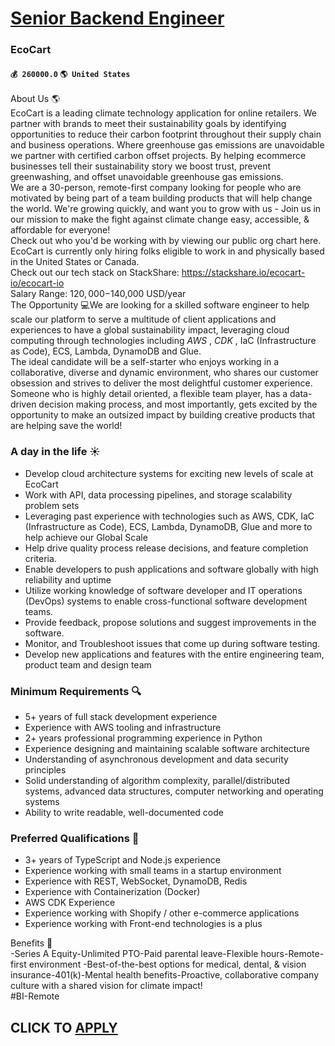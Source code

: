 # [Senior Backend Engineer](https://www.remotewlb.com/apply/senior-backend-engineer-79707)  
### EcoCart  
#### `💰 260000.0` `🌎 United States`  
About Us 🌎  
EcoCart is a leading climate technology application for online retailers. We partner with brands to meet their sustainability goals by identifying opportunities to reduce their carbon footprint throughout their supply chain and business operations. Where greenhouse gas emissions are unavoidable we partner with certified carbon offset projects. By helping ecommerce businesses tell their sustainability story we boost trust, prevent greenwashing, and offset unavoidable greenhouse gas emissions.  
We are a 30-person, remote-first company looking for people who are motivated by being part of a team building products that will help change the world. We're growing quickly, and want you to grow with us - Join us in our mission to make the fight against climate change easy, accessible, & affordable for everyone!  
Check out who you'd be working with by viewing our public org chart here.  
EcoCart is currently only hiring folks eligible to work in and physically based in the United States or Canada.  
Check out our tech stack on StackShare: ﻿https://stackshare.io/ecocart-io/ecocart-io  
Salary Range: $120,000-$140,000 USD/year  
The Opportunity 💻We are looking for a skilled software engineer to help scale our platform to serve a multitude of client applications and experiences to have a global sustainability impact, leveraging cloud computing through technologies including _AWS_ , _CDK_ , IaC (Infrastructure as Code), ECS, Lambda, DynamoDB and Glue.  
The ideal candidate will be a self-starter who enjoys working in a collaborative, diverse and dynamic environment, who shares our customer obsession and strives to deliver the most delightful customer experience.  
Someone who is highly detail oriented, a flexible team player, has a data-driven decision making process, and most importantly, gets excited by the opportunity to make an outsized impact by building creative products that are helping save the world!  

### A day in the life ☀️

  * Develop cloud architecture systems for exciting new levels of scale at EcoCart
  * Work with API, data processing pipelines, and storage scalability problem sets
  * Leveraging past experience with technologies such as AWS, CDK, IaC (Infrastructure as Code), ECS, Lambda, DynamoDB, Glue and more to help achieve our Global Scale
  * Help drive quality process release decisions, and feature completion criteria.
  * Enable developers to push applications and software globally with high reliability and uptime
  * Utilize working knowledge of software developer and IT operations (DevOps) systems to enable cross-functional software development teams.
  * Provide feedback, propose solutions and suggest improvements in the software.
  * Monitor, and Troubleshoot issues that come up during software testing.
  * Develop new applications and features with the entire engineering team, product team and design team

### Minimum Requirements 🔍

  * 5+ years of full stack development experience
  * Experience with AWS tooling and infrastructure
  * 2+ years professional programming experience in Python
  * Experience designing and maintaining scalable software architecture
  * Understanding of asynchronous development and data security principles
  * Solid understanding of algorithm complexity, parallel/distributed systems, advanced data structures, computer networking and operating systems
  * Ability to write readable, well-documented code

### Preferred Qualifications 🚀

  * 3+ years of TypeScript and Node.js experience
  * Experience working with small teams in a startup environment
  * Experience with REST, WebSocket, DynamoDB, Redis
  * Experience with Containerization (Docker) 
  * AWS CDK Experience
  * Experience working with Shopify / other e-commerce applications
  * Experience working with Front-end technologies is a plus 

Benefits 🎉  
-Series A Equity-Unlimited PTO-Paid parental leave-Flexible hours-Remote-first environment -Best-of-the-best options for medical, dental, & vision insurance-401(k)-Mental health benefits-Proactive, collaborative company culture with a shared vision for climate impact!  
#BI-Remote  
## CLICK TO [APPLY](https://www.remotewlb.com/apply/senior-backend-engineer-79707)

